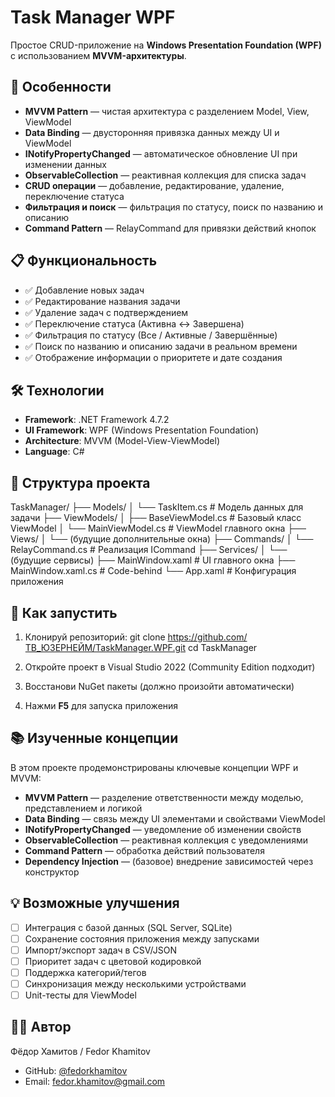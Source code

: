 # Task Manager WPF

Простое CRUD-приложение на **Windows Presentation Foundation (WPF)** с использованием **MVVM-архитектуры**.

## 🎯 Особенности

- **MVVM Pattern** — чистая архитектура с разделением Model, View, ViewModel
- **Data Binding** — двусторонняя привязка данных между UI и ViewModel
- **INotifyPropertyChanged** — автоматическое обновление UI при изменении данных
- **ObservableCollection** — реактивная коллекция для списка задач
- **CRUD операции** — добавление, редактирование, удаление, переключение статуса
- **Фильтрация и поиск** — фильтрация по статусу, поиск по названию и описанию
- **Command Pattern** — RelayCommand для привязки действий кнопок

## 📋 Функциональность

- ✅ Добавление новых задач
- ✅ Редактирование названия задачи
- ✅ Удаление задач с подтверждением
- ✅ Переключение статуса (Активна ↔ Завершена)
- ✅ Фильтрация по статусу (Все / Активные / Завершённые)
- ✅ Поиск по названию и описанию задачи в реальном времени
- ✅ Отображение информации о приоритете и дате создания

## 🛠️ Технологии

- **Framework**: .NET Framework 4.7.2
- **UI Framework**: WPF (Windows Presentation Foundation)
- **Architecture**: MVVM (Model-View-ViewModel)
- **Language**: C#

## 📁 Структура проекта

TaskManager/
├── Models/
│ └── TaskItem.cs # Модель данных для задачи
├── ViewModels/
│ ├── BaseViewModel.cs # Базовый класс ViewModel
│ └── MainViewModel.cs # ViewModel главного окна
├── Views/
│ └── (будущие дополнительные окна)
├── Commands/
│ └── RelayCommand.cs # Реализация ICommand
├── Services/
│ └── (будущие сервисы)
├── MainWindow.xaml # UI главного окна
├── MainWindow.xaml.cs # Code-behind
└── App.xaml # Конфигурация приложения

## 🚀 Как запустить

1. Клонируй репозиторий:
git clone https://github.com/ТВ_ЮЗЕРНЕЙМ/TaskManager.WPF.git
cd TaskManager

2. Откройте проект в Visual Studio 2022 (Community Edition подходит)

3. Восстанови NuGet пакеты (должно произойти автоматически)

4. Нажми **F5** для запуска приложения

## 📚 Изученные концепции

В этом проекте продемонстрированы ключевые концепции WPF и MVVM:

- **MVVM Pattern** — разделение ответственности между моделью, представлением и логикой
- **Data Binding** — связь между UI элементами и свойствами ViewModel
- **INotifyPropertyChanged** — уведомление об изменении свойств
- **ObservableCollection** — реактивная коллекция с уведомлениями
- **Command Pattern** — обработка действий пользователя
- **Dependency Injection** — (базовое) внедрение зависимостей через конструктор

## 💡 Возможные улучшения

- [ ] Интеграция с базой данных (SQL Server, SQLite)
- [ ] Сохранение состояния приложения между запусками
- [ ] Импорт/экспорт задач в CSV/JSON
- [ ] Приоритет задач с цветовой кодировкой
- [ ] Поддержка категорий/тегов
- [ ] Синхронизация между несколькими устройствами
- [ ] Unit-тесты для ViewModel

## 👨‍💻 Автор

Фёдор Хамитов / Fedor Khamitov

- GitHub: [@fedorkhamitov](https://github.com/fedorkhamitov)
- Email: fedor.khamitov@gmail.com
